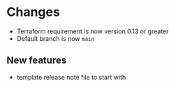 # Changes

- Terraform requirement is now version 0.13 or greater
- Default branch is now `main`

## New features

- template release note file to start with
